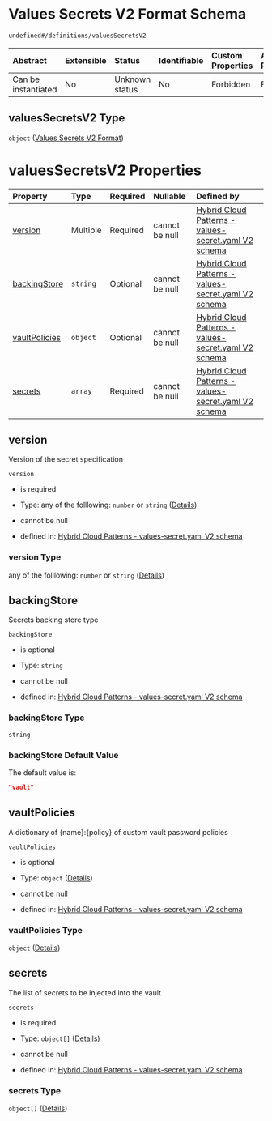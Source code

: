 # Values Secrets V2 Format Schema

```txt
undefined#/definitions/valuesSecretsV2
```



| Abstract            | Extensible | Status         | Identifiable | Custom Properties | Additional Properties | Access Restrictions | Defined In                                                                              |
| :------------------ | :--------- | :------------- | :----------- | :---------------- | :-------------------- | :------------------ | :-------------------------------------------------------------------------------------- |
| Can be instantiated | No         | Unknown status | No           | Forbidden         | Forbidden             | none                | [values-secrets.v2.schema.json\*](values-secrets.v2.schema.json "open original schema") |

## valuesSecretsV2 Type

`object` ([Values Secrets V2 Format](values-secrets-definitions-values-secrets-v2-format.md))

# valuesSecretsV2 Properties

| Property                        | Type     | Required | Nullable       | Defined by                                                                                                                                                                                              |
| :------------------------------ | :------- | :------- | :------------- | :------------------------------------------------------------------------------------------------------------------------------------------------------------------------------------------------------ |
| [version](#version)             | Multiple | Required | cannot be null | [Hybrid Cloud Patterns - values-secret.yaml V2 schema](values-secrets-definitions-values-secrets-v2-format-properties-version.md "undefined#/definitions/valuesSecretsV2/properties/version")           |
| [backingStore](#backingstore)   | `string` | Optional | cannot be null | [Hybrid Cloud Patterns - values-secret.yaml V2 schema](values-secrets-definitions-values-secrets-v2-format-properties-backingstore.md "undefined#/definitions/valuesSecretsV2/properties/backingStore") |
| [vaultPolicies](#vaultpolicies) | `object` | Optional | cannot be null | [Hybrid Cloud Patterns - values-secret.yaml V2 schema](values-secrets-definitions-vaultpolicies.md "undefined#/definitions/valuesSecretsV2/properties/vaultPolicies")                                   |
| [secrets](#secrets)             | `array`  | Required | cannot be null | [Hybrid Cloud Patterns - values-secret.yaml V2 schema](values-secrets-definitions-secrets.md "undefined#/definitions/valuesSecretsV2/properties/secrets")                                               |

## version

Version of the secret specification

`version`

*   is required

*   Type: any of the folllowing: `number` or `string` ([Details](values-secrets-definitions-values-secrets-v2-format-properties-version.md))

*   cannot be null

*   defined in: [Hybrid Cloud Patterns - values-secret.yaml V2 schema](values-secrets-definitions-values-secrets-v2-format-properties-version.md "undefined#/definitions/valuesSecretsV2/properties/version")

### version Type

any of the folllowing: `number` or `string` ([Details](values-secrets-definitions-values-secrets-v2-format-properties-version.md))

## backingStore

Secrets backing store type

`backingStore`

*   is optional

*   Type: `string`

*   cannot be null

*   defined in: [Hybrid Cloud Patterns - values-secret.yaml V2 schema](values-secrets-definitions-values-secrets-v2-format-properties-backingstore.md "undefined#/definitions/valuesSecretsV2/properties/backingStore")

### backingStore Type

`string`

### backingStore Default Value

The default value is:

```json
"vault"
```

## vaultPolicies

A dictionary of {name}:{policy} of custom vault password policies

`vaultPolicies`

*   is optional

*   Type: `object` ([Details](values-secrets-definitions-vaultpolicies.md))

*   cannot be null

*   defined in: [Hybrid Cloud Patterns - values-secret.yaml V2 schema](values-secrets-definitions-vaultpolicies.md "undefined#/definitions/valuesSecretsV2/properties/vaultPolicies")

### vaultPolicies Type

`object` ([Details](values-secrets-definitions-vaultpolicies.md))

## secrets

The list of secrets to be injected into the vault

`secrets`

*   is required

*   Type: `object[]` ([Details](values-secrets-definitions-secret.md))

*   cannot be null

*   defined in: [Hybrid Cloud Patterns - values-secret.yaml V2 schema](values-secrets-definitions-secrets.md "undefined#/definitions/valuesSecretsV2/properties/secrets")

### secrets Type

`object[]` ([Details](values-secrets-definitions-secret.md))
